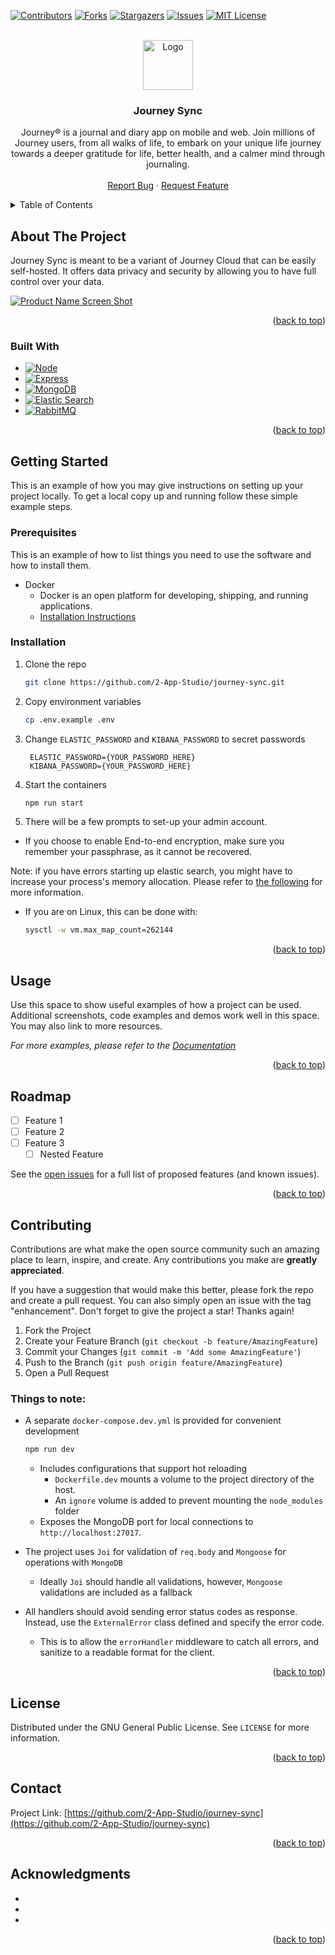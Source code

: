 <a name="readme-top"></a>
[![Contributors][contributors-shield]][contributors-url]
[![Forks][forks-shield]][forks-url]
[![Stargazers][stars-shield]][stars-url]
[![Issues][issues-shield]][issues-url]
[![MIT License][license-shield]][license-url]

<!-- PROJECT LOGO -->
<br />
<div align="center">
  <a href="https://github.com/2-App-Studio/journey-sync">
    <img src="https://journey.cloud/home/journey-3d-icon.png" alt="Logo" width="80" height="80">
  </a>

<h3 align="center">Journey Sync</h3>

  <p align="center">
    Journey® is a journal and diary app on mobile and web. Join millions of Journey users, from all walks of life, to embark on your unique life journey towards a deeper gratitude for life, better health, and a calmer mind through journaling.
    <br />
    <br />
    <a href="https://github.com/Journey-Cloud/journey-self-hosted-boilerplate/issues">Report Bug</a>
    ·
    <a href="https://github.com/Journey-Cloud/journey-self-hosted-boilerplate/issues">Request Feature</a>
  </p>
</div>



<!-- TABLE OF CONTENTS -->
<details>
  <summary>Table of Contents</summary>
  <ol>
    <li>
      <a href="#about-the-project">About The Project</a>
      <ul>
        <li><a href="#built-with">Built With</a></li>
      </ul>
    </li>
    <li>
      <a href="#getting-started">Getting Started</a>
      <ul>
        <li><a href="#prerequisites">Prerequisites</a></li>
        <li><a href="#installation">Installation</a></li>
      </ul>
    </li>
    <li><a href="#usage">Usage</a></li>
    <li><a href="#roadmap">Roadmap</a></li>
    <li><a href="#contributing">Contributing</a></li>
    <li><a href="#license">License</a></li>
    <li><a href="#contact">Contact</a></li>
    <li><a href="#acknowledgments">Acknowledgments</a></li>
  </ol>
</details>



<!-- ABOUT THE PROJECT -->
## About The Project

Journey Sync is meant to be a variant of Journey Cloud that can be easily self-hosted. It offers data privacy and security by allowing you to have full control over your data. 

[![Product Name Screen Shot][product-screenshot]](https://example.com)



<p align="right">(<a href="#readme-top">back to top</a>)</p>



### Built With

* [![Node][Node-logo]][Node-url]
* [![Express][Express-logo]][Express-url]
* [![MongoDB][MongoDB-logo]][MongoDB-url]
* [![Elastic Search][ElasticSearch-logo]][ElasticSearch-url]
* [![RabbitMQ][RabbitMQ-logo]][RabbitMQ-url]

<p align="right">(<a href="#readme-top">back to top</a>)</p>



<!-- GETTING STARTED -->
## Getting Started

This is an example of how you may give instructions on setting up your project locally.
To get a local copy up and running follow these simple example steps.

### Prerequisites

This is an example of how to list things you need to use the software and how to install them.
* Docker
  * Docker is an open platform for developing, shipping, and running applications.
  * [Installation Instructions](https://docs.docker.com/get-docker/)

### Installation

1. Clone the repo
   ```sh
   git clone https://github.com/2-App-Studio/journey-sync.git
   ```
2. Copy environment variables
   ```sh
   cp .env.example .env
   ```
3. Change `ELASTIC_PASSWORD` and `KIBANA_PASSWORD` to secret passwords
   ```env
    ELASTIC_PASSWORD={YOUR_PASSWORD_HERE}
    KIBANA_PASSWORD={YOUR_PASSWORD_HERE}
   ```

3. Start the containers
   ```sh
   npm run start 
   ```

4. There will be a few prompts to set-up your admin account.
  - If you choose to enable End-to-end encryption, make sure you remember your passphrase, as it cannot be recovered.

Note: if you have errors starting up elastic search, you might have to increase your process's memory allocation. Please refer to [the following](https://www.elastic.co/guide/en/elasticsearch/reference/current/docker.html#_set_vm_max_map_count_to_at_least_262144) for more information.
  - If you are on Linux, this can be done with:
    ```sh
    sysctl -w vm.max_map_count=262144
    ```

<p align="right">(<a href="#readme-top">back to top</a>)</p>



<!-- USAGE EXAMPLES -->
## Usage

Use this space to show useful examples of how a project can be used. Additional screenshots, code examples and demos work well in this space. You may also link to more resources.

_For more examples, please refer to the [Documentation](https://github.com/2-App-Studio/journey-sync/blob/main/README.md)_

<p align="right">(<a href="#readme-top">back to top</a>)</p>



<!-- ROADMAP -->
## Roadmap

- [ ] Feature 1
- [ ] Feature 2
- [ ] Feature 3
    - [ ] Nested Feature

See the [open issues](https://github.com/2-App-Studio/journey-sync/issues) for a full list of proposed features (and known issues).

<p align="right">(<a href="#readme-top">back to top</a>)</p>



<!-- CONTRIBUTING -->
## Contributing

Contributions are what make the open source community such an amazing place to learn, inspire, and create. Any contributions you make are **greatly appreciated**.

If you have a suggestion that would make this better, please fork the repo and create a pull request. You can also simply open an issue with the tag "enhancement".
Don't forget to give the project a star! Thanks again!

1. Fork the Project
2. Create your Feature Branch (`git checkout -b feature/AmazingFeature`)
3. Commit your Changes (`git commit -m 'Add some AmazingFeature'`)
4. Push to the Branch (`git push origin feature/AmazingFeature`)
5. Open a Pull Request

### Things to note:
- A separate `docker-compose.dev.yml` is provided for convenient development
  ```sh
  npm run dev 
  ```

  - Includes configurations that support hot reloading
    - `Dockerfile.dev` mounts a volume to the project directory of the host.
    - An `ignore` volume is added to prevent mounting the `node_modules` folder
  - Exposes the MongoDB port for local connections to `http://localhost:27017`.
- The project uses `Joi` for validation of `req.body` and `Mongoose` for operations with `MongoDB`
    - Ideally `Joi` should handle all validations, however, `Mongoose` validations are included as a fallback

- All handlers should avoid sending error status codes as response. Instead, use the `ExternalError` class defined and specify the error code.
    - This is to allow the `errorHandler` middleware to catch all errors, and sanitize to a readable format for the client.

<p align="right">(<a href="#readme-top">back to top</a>)</p>



<!-- LICENSE -->
## License

Distributed under the GNU General Public License. See `LICENSE` for more information.

<p align="right">(<a href="#readme-top">back to top</a>)</p>



<!-- CONTACT -->
## Contact

Project Link: [https://github.com/2-App-Studio/journey-sync](https://github.com/2-App-Studio/journey-sync)

<p align="right">(<a href="#readme-top">back to top</a>)</p>



<!-- ACKNOWLEDGMENTS -->
## Acknowledgments

* []()
* []()
* []()

<p align="right">(<a href="#readme-top">back to top</a>)</p>



<!-- MARKDOWN LINKS & IMAGES -->
<!-- https://www.markdownguide.org/basic-syntax/#reference-style-links -->
[contributors-shield]: https://img.shields.io/github/contributors/2-App-Studio/journey-sync.svg?style=for-the-badge
[contributors-url]: https://github.com/2-App-Studio/journey-sync/graphs/contributors
[forks-shield]: https://img.shields.io/github/forks/2-App-Studio/journey-sync.svg?style=for-the-badge
[forks-url]: https://github.com/2-App-Studio/journey-sync/network/members
[stars-shield]: https://img.shields.io/github/stars/2-App-Studio/journey-sync.svg?style=for-the-badge
[stars-url]: https://github.com/2-App-Studio/journey-sync/stargazers
[issues-shield]: https://img.shields.io/github/issues/2-App-Studio/journey-sync.svg?style=for-the-badge
[issues-url]: https://github.com/2-App-Studio/journey-sync/issues
[license-shield]: https://img.shields.io/github/license/2-App-Studio/journey-sync.svg?style=for-the-badge
[license-url]: https://github.com/2-App-Studio/journey-sync/blob/main/LICENSE
[product-screenshot]: images/screenshot.png

[Node-logo]: https://img.shields.io/badge/node.js-333333?style=for-the-badge&logo=nodedotjs&logoColor=5fa04e
[Node-url]: https://nodejs.org/en
[Express-logo]: https://img.shields.io/badge/express-eeeeee?style=for-the-badge&logo=express&logoColor=4a4a4a
[Express-url]: https://expressjs.com/
[MongoDB-logo]: https://img.shields.io/static/v1?style=for-the-badge&message=MongoDB&color=47A248&logo=MongoDB&logoColor=FFFFFF&label=
[MongoDB-url]: https://www.mongodb.com/
[ElasticSearch-logo]: https://img.shields.io/badge/Elastic-FFFFFF?style=for-the-badge&color=005571&logo=Elastic&logoColor=FFFFFF
[ElasticSearch-url]: https://www.elastic.co/
[RabbitMQ-logo]: https://img.shields.io/static/v1?style=for-the-badge&message=RabbitMQ&color=FF6600&logo=RabbitMQ&logoColor=FFFFFF&label=
[RabbitMQ-url]: https://www.rabbitmq.com/
